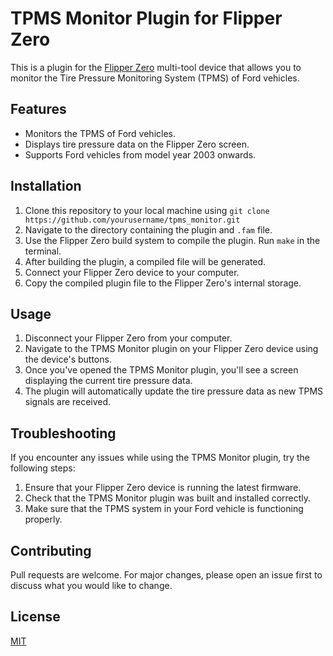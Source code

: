 # TPMS Monitor Plugin for Flipper Zero

This is a plugin for the [Flipper Zero](https://flipperzero.one/) multi-tool device that allows you to monitor the Tire Pressure Monitoring System (TPMS) of Ford vehicles.

## Features

- Monitors the TPMS of Ford vehicles.
- Displays tire pressure data on the Flipper Zero screen.
- Supports Ford vehicles from model year 2003 onwards.

## Installation

1. Clone this repository to your local machine using `git clone https://github.com/yourusername/tpms_monitor.git`
2. Navigate to the directory containing the plugin and `.fam` file.
3. Use the Flipper Zero build system to compile the plugin. Run `make` in the terminal.
4. After building the plugin, a compiled file will be generated.
5. Connect your Flipper Zero device to your computer.
6. Copy the compiled plugin file to the Flipper Zero's internal storage.

## Usage

1. Disconnect your Flipper Zero from your computer.
2. Navigate to the TPMS Monitor plugin on your Flipper Zero device using the device's buttons.
3. Once you've opened the TPMS Monitor plugin, you'll see a screen displaying the current tire pressure data.
4. The plugin will automatically update the tire pressure data as new TPMS signals are received.

## Troubleshooting

If you encounter any issues while using the TPMS Monitor plugin, try the following steps:

1. Ensure that your Flipper Zero device is running the latest firmware.
2. Check that the TPMS Monitor plugin was built and installed correctly.
3. Make sure that the TPMS system in your Ford vehicle is functioning properly.

## Contributing

Pull requests are welcome. For major changes, please open an issue first to discuss what you would like to change.

## License

[MIT](https://choosealicense.com/licenses/mit/)
